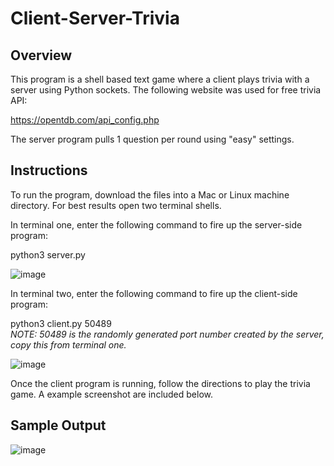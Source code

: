 # Client-Server-Trivia

## Overview
This program is a shell based text game where a client plays trivia with a server using Python sockets. The following website was used for free trivia API:

https://opentdb.com/api_config.php

The server program pulls 1 question per round using "easy" settings.

## Instructions
To run the program, download the files into a Mac or Linux machine directory. For best results open two terminal shells.

In terminal one, enter the following command to fire up the server-side program:

  python3 server.py
  
  ![image](https://user-images.githubusercontent.com/54946106/145160438-c2719ef0-7e72-4407-8c3f-c8a8940b5c16.png)

  
In terminal two, enter the following command to fire up the client-side program:

  python3 client.py 50489<br>
  *NOTE: 50489 is the randomly generated port number created by the server, copy this from terminal one.*
  
  ![image](https://user-images.githubusercontent.com/54946106/145160546-a882a51a-9c83-4151-a68b-dcbb78683b61.png)
  
  Once the client program is running, follow the directions to play the trivia game. A example screenshot are included below.
  
  ## Sample Output
  ![image](https://user-images.githubusercontent.com/54946106/145160640-7a849bce-51fa-4c6a-af5f-538e8eabd987.png)


  
  
